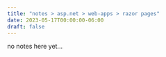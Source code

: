 ```yaml
---
title: "notes > asp.net > web-apps > razor pages"
date: 2023-05-17T00:00:00-06:00
draft: false
---
```


no notes here yet...
